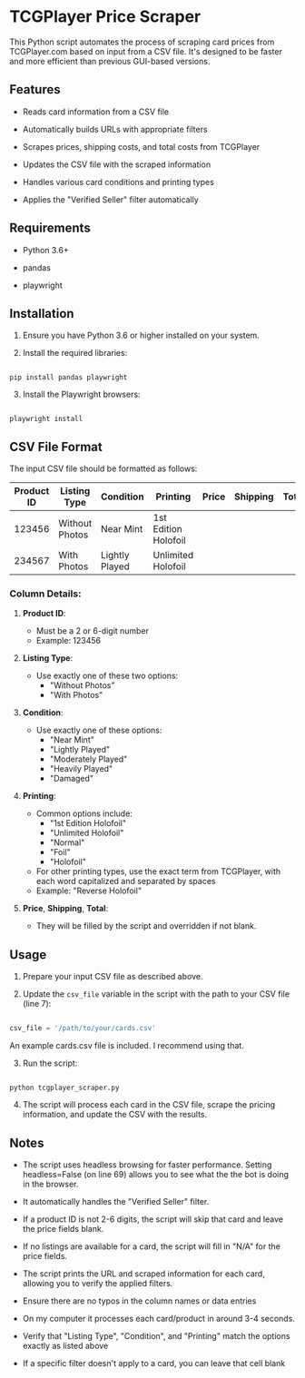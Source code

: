 # TCGPlayer Price Scraper

  

This Python script automates the process of scraping card prices from TCGPlayer.com based on input from a CSV file. It's designed to be faster and more efficient than previous GUI-based versions.

  
## Features

  

- Reads card information from a CSV file

- Automatically builds URLs with appropriate filters

- Scrapes prices, shipping costs, and total costs from TCGPlayer

- Updates the CSV file with the scraped information

- Handles various card conditions and printing types

- Applies the "Verified Seller" filter automatically

  

## Requirements

  

- Python 3.6+

- pandas

- playwright

  

## Installation

  

1. Ensure you have Python 3.6 or higher installed on your system.

2. Install the required libraries:

  

```

pip install pandas playwright

```

  

3. Install the Playwright browsers:

  

```

playwright install

```

  
## CSV File Format

The input CSV file should be formatted as follows:

| Product ID | Listing Type | Condition | Printing | Price | Shipping | Total |
|------------|--------------|-----------|----------|-------|----------|-------|
| 123456     | Without Photos | Near Mint | 1st Edition Holofoil |  |  |  |
| 234567     | With Photos | Lightly Played | Unlimited Holofoil |  |  |  |
### Column Details:

1. **Product ID**: 
   - Must be a 2 or 6-digit number
   - Example: 123456

2. **Listing Type**: 
   - Use exactly one of these two options:
     - "Without Photos"
     - "With Photos"

3. **Condition**: 
   - Use exactly one of these options:
     - "Near Mint"
     - "Lightly Played"
     - "Moderately Played"
     - "Heavily Played"
     - "Damaged"

4. **Printing**: 
   - Common options include:
     - "1st Edition Holofoil"
     - "Unlimited Holofoil"
     - "Normal"
     - "Foil"
     - "Holofoil"
   - For other printing types, use the exact term from TCGPlayer, with each word capitalized and separated by spaces
   - Example: "Reverse Holofoil"

5. **Price**, **Shipping**, **Total**: 
   - They will be filled by the script and overridden if not blank.


## Usage

1. Prepare your input CSV file as described above.

2. Update the `csv_file` variable in the script with the path to your CSV file (line 7):

```python

csv_file = '/path/to/your/cards.csv'

```
An example cards.csv file is included. I recommend using that.
  

3. Run the script:

  

```

python tcgplayer_scraper.py

```

  

4. The script will process each card in the CSV file, scrape the pricing information, and update the CSV with the results.

  

## Notes

- The script uses headless browsing for faster performance. Setting headless=False (on line 69) allows you to see what the the bot is doing in the browser.

- It automatically handles the "Verified Seller" filter.

- If a product ID is not 2-6 digits, the script will skip that card and leave the price fields blank.

- If no listings are available for a card, the script will fill in "N/A" for the price fields.

- The script prints the URL and scraped information for each card, allowing you to verify the applied filters.

- Ensure there are no typos in the column names or data entries

- On my computer it processes each card/product in around 3-4 seconds.

- Verify that "Listing Type", "Condition", and "Printing" match the options exactly as listed above

- If a specific filter doesn't apply to a card, you can leave that cell blank